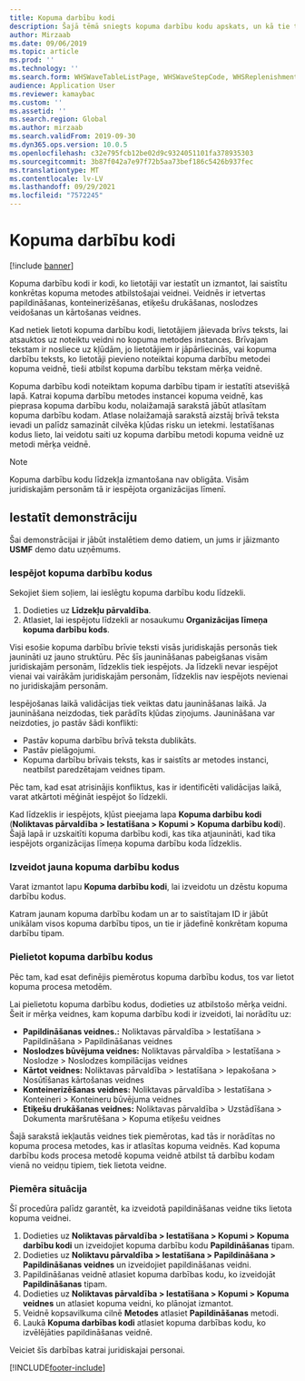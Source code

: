 ```yaml
---
title: Kopuma darbību kodi
description: Šajā tēmā sniegts kopuma darbību kodu apskats, un kā tie tiek izmantoti.
author: Mirzaab
ms.date: 09/06/2019
ms.topic: article
ms.prod: ''
ms.technology: ''
ms.search.form: WHSWaveTableListPage, WHSWaveStepCode, WHSReplenishmentTemplates, WHSWaveTemplateTable
audience: Application User
ms.reviewer: kamaybac
ms.custom: ''
ms.assetid: ''
ms.search.region: Global
ms.author: mirzaab
ms.search.validFrom: 2019-09-30
ms.dyn365.ops.version: 10.0.5
ms.openlocfilehash: c32e795fcb12be02d9c9324051101fa378935303
ms.sourcegitcommit: 3b87f042a7e97f72b5aa73bef186c5426b937fec
ms.translationtype: MT
ms.contentlocale: lv-LV
ms.lasthandoff: 09/29/2021
ms.locfileid: "7572245"
---
```

# <a name="wave-step-codes"></a>Kopuma darbību kodi

[!include [banner](../includes/banner.md)]

Kopuma darbību kodi ir kodi, ko lietotāji var iestatīt un izmantot, lai saistītu konkrētas kopuma metodes atbilstošajai veidnei. Veidnēs ir ietvertas papildināšanas, konteinerizēšanas, etiķešu drukāšanas, noslodzes veidošanas un kārtošanas veidnes.

Kad netiek lietoti kopuma darbību kodi, lietotājiem jāievada brīvs teksts, lai atsauktos uz noteiktu veidni no kopuma metodes instances. Brīvajam tekstam ir nosliece uz kļūdām, jo lietotājiem ir jāpārliecinās, vai kopuma darbību teksts, ko lietotāji pievieno noteiktai kopuma darbību metodei kopuma veidnē, tieši atbilst kopuma darbību tekstam mērķa veidnē.

Kopuma darbību kodi noteiktam kopuma darbību tipam ir iestatīti atsevišķā lapā. Katrai kopuma darbību metodes instancei kopuma veidnē, kas pieprasa kopuma darbību kodu, nolaižamajā sarakstā jābūt atlasītam kopuma darbību kodam. Atlase nolaižamajā sarakstā aizstāj brīvā teksta ievadi un palīdz samazināt cilvēka kļūdas risku un ietekmi. Iestatīšanas kodus lieto, lai veidotu saiti uz kopuma darbību metodi kopuma veidnē uz metodi mērķa veidnē.

> [!NOTE]
> Kopuma darbību kodu līdzekļa izmantošana nav obligāta. Visām juridiskajām personām tā ir iespējota organizācijas līmenī.

## <a name="setup-demo"></a>Iestatīt demonstrāciju 

Šai demonstrācijai ir jābūt instalētiem demo datiem, un jums ir jāizmanto **USMF** demo datu uzņēmums.

### <a name="enable-wave-step-codes"></a>Iespējot kopuma darbību kodus

Sekojiet šiem soļiem, lai ieslēgtu kopuma darbību kodu līdzekli.

1. Dodieties uz **Līdzekļu pārvaldība**.
2. Atlasiet, lai iespējotu līdzekli ar nosaukumu **Organizācijas līmeņa kopuma darbību kods**.

Visi esošie kopuma darbību brīvie teksti visās juridiskajās personās tiek jaunināti uz jauno struktūru. Pēc šīs jaunināšanas pabeigšanas visām juridiskajām personām, līdzeklis tiek iespējots. Ja līdzekli nevar iespējot vienai vai vairākām juridiskajām personām, līdzeklis nav iespējots nevienai no juridiskajām personām.

Iespējošanas laikā validācijas tiek veiktas datu jaunināšanas laikā. Ja jaunināšana neizdodas, tiek parādīts kļūdas ziņojums. Jaunināšana var neizdoties, jo pastāv šādi konflikti:

- Pastāv kopuma darbību brīvā teksta dublikāts.
- Pastāv pielāgojumi.
- Kopuma darbību brīvais teksts, kas ir saistīts ar metodes instanci, neatbilst paredzētajam veidnes tipam.

Pēc tam, kad esat atrisinājis konfliktus, kas ir identificēti validācijas laikā, varat atkārtoti mēģināt iespējot šo līdzekli.

Kad līdzeklis ir iespējots, kļūst pieejama lapa **Kopuma darbību kodi** (**Noliktavas pārvaldība \> Iestatīšana \> Kopumi \> Kopuma darbību kodi**). Šajā lapā ir uzskaitīti kopuma darbību kodi, kas tika atjaunināti, kad tika iespējots organizācijas līmeņa kopuma darbību koda līdzeklis.

### <a name="create-new-wave-step-codes"></a>Izveidot jauna kopuma darbību kodus

Varat izmantot lapu **Kopuma darbību kodi**, lai izveidotu un dzēstu kopuma darbību kodus.

Katram jaunam kopuma darbību kodam un ar to saistītajam ID ir jābūt unikālam visos kopuma darbību tipos, un tie ir jādefinē konkrētam kopuma darbību tipam.

### <a name="apply-wave-step-codes"></a>Pielietot kopuma darbību kodus

Pēc tam, kad esat definējis piemērotus kopuma darbību kodus, tos var lietot kopuma procesa metodēm.

Lai pielietotu kopuma darbību kodus, dodieties uz atbilstošo mērķa veidni. Šeit ir mērķa veidnes, kam kopuma darbību kodi ir izveidoti, lai norādītu uz:

- **Papildināšanas veidnes.:** Noliktavas pārvaldība \> Iestatīšana \> Papildināšana \> Papildināšanas veidnes
- **Noslodzes būvējuma veidnes:** Noliktavas pārvaldība \> Iestatīšana \> Noslodze \> Noslodzes kompilācijas veidnes
- **Kārtot veidnes:** Noliktavas pārvaldība \> Iestatīšana \> Iepakošana \> Nosūtīšanas kārtošanas veidnes
- **Konteinerizēšanas veidnes:** Noliktavas pārvaldība \> Iestatīšana \> Konteineri \> Konteineru būvējuma veidnes
- **Etiķešu drukāšanas veidnes:** Noliktavas pārvaldība \> Uzstādīšana \> Dokumenta maršrutēšana \> Kopuma etiķešu veidnes

Šajā sarakstā iekļautās veidnes tiek piemērotas, kad tās ir norādītas no kopuma procesa metodes, kas ir atlasītas kopuma veidnēs. Kad kopuma darbību kods procesa metodē kopuma veidnē atbilst tā darbību kodam vienā no veidņu tipiem, tiek lietota veidne.

### <a name="sample-scenario"></a>Piemēra situācija

Šī procedūra palīdz garantēt, ka izveidotā papildināšanas veidne tiks lietota kopuma veidnei.

1. Dodieties uz **Noliktavas pārvaldība \> Iestatīšana \> Kopumi \> Kopuma darbību kodi** un izveidojiet kopuma darbību kodu **Papildināšanas** tipam.
2. Dodieties uz **Noliktavu pārvaldība \> Iestatīšana \> Papildināšana \> Papildināšanas veidnes** un izveidojiet papildināšanas veidni.
3. Papildināšanas veidnē atlasiet kopuma darbības kodu, ko izveidojāt **Papildināšanas** tipam.
4. Dodieties uz **Noliktavas pārvaldība \> Iestatīšana \> Kopumi \> Kopuma veidnes** un atlasiet kopuma veidni, ko plānojat izmantot.
5. Veidnē kopsavilkuma cilnē **Metodes** atlasiet **Papildināšanas** metodi.
6. Laukā **Kopuma darbības kodi** atlasiet kopuma darbības kodu, ko izvēlējāties papildināšanas veidnē.

Veiciet šīs darbības katrai juridiskajai personai.


[!INCLUDE[footer-include](../../includes/footer-banner.md)]